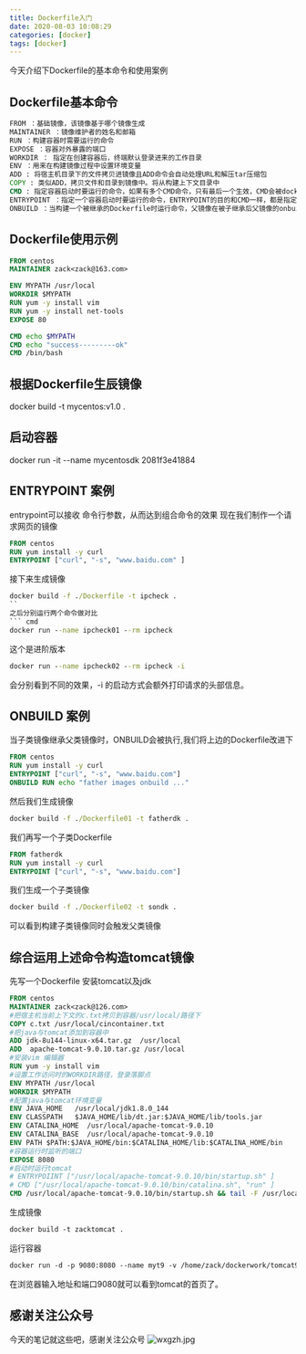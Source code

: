 ```yaml
---
title: Dockerfile入门
date: 2020-08-03 10:08:29
categories: [docker]
tags: [docker]
---
```

今天介绍下Dockerfile的基本命令和使用案例
## Dockerfile基本命令

``` cmd
FROM ：基础镜像，该镜像基于哪个镜像生成
MAINTAINER ：镜像维护者的姓名和邮箱
RUN ：构建容器时需要运行的命令
EXPOSE ：容器对外暴露的端口
WORKDIR ： 指定在创建容器后，终端默认登录进来的工作目录
ENV ：用来在构建镜像过程中设置环境变量
ADD : 将宿主机目录下的文件拷贝进镜像且ADD命令会自动处理URL和解压tar压缩包
COPY : 类似ADD，拷贝文件和目录到镜像中。将从构建上下文目录中
CMD : 指定容器启动时要运行的命令，如果有多个CMD命令，只有最后一个生效，CMD会被docker run 之后的参数替换。
ENTRYPOINT ：指定一个容器启动时要运行的命令，ENTRYPOINT的目的和CMD一样，都是指定容器启动程序及参数
ONBUILD ：当构建一个被继承的Dockerfile时运行命令，父镜像在被子继承后父镜像的onbuild被触发。
```
<!--more-->
## Dockerfile使用示例
``` Dockerfile
FROM centos
MAINTAINER zack<zack@163.com>

ENV MYPATH /usr/local
WORKDIR $MYPATH
RUN yum -y install vim
RUN yum -y install net-tools
EXPOSE 80

CMD echo $MYPATH
CMD echo "success---------ok"
CMD /bin/bash
```
## 根据Dockerfile生辰镜像
docker build -t mycentos:v1.0 .
## 启动容器
docker run -it --name mycentosdk  2081f3e41884

## ENTRYPOINT 案例
entrypoint可以接收 命令行参数，从而达到组合命令的效果
现在我们制作一个请求网页的镜像
``` Dockerfile
FROM centos
RUN yum install -y curl
ENTRYPOINT ["curl", "-s", "www.baidu.com" ]
```
接下来生成镜像
``` cmd
docker build -f ./Dockerfile -t ipcheck .
``
之后分别运行两个命令做对比
``` cmd
docker run --name ipcheck01 --rm ipcheck 
```
这个是进阶版本
``` cmd
docker run --name ipcheck02 --rm ipcheck -i
```
会分别看到不同的效果，-i 的启动方式会额外打印请求的头部信息。

## ONBUILD 案例
当子类镜像继承父类镜像时，ONBUILD会被执行,我们将上边的Dockerfile改进下
``` Dockerfile
FROM centos
RUN yum install -y curl
ENTRYPOINT ["curl", "-s", "www.baidu.com"]
ONBUILD RUN echo "father images onbuild ..."
```
然后我们生成镜像
``` cmd
docker build -f ./Dockerfile01 -t fatherdk .
```
我们再写一个子类Dockerfile
``` Dockerfile
FROM fatherdk
RUN yum install -y curl
ENTRYPOINT ["curl", "-s", "www.baidu.com"]
```
我们生成一个子类镜像
``` cmd
docker build -f ./Dockerfile02 -t sondk .
```
可以看到构建子类镜像同时会触发父类镜像
## 综合运用上述命令构造tomcat镜像
先写一个Dockerfile 安装tomcat以及jdk
``` Dockerfile
FROM centos
MAINTAINER zack<zack@126.com>
#把宿主机当前上下文的c.txt拷贝到容器/usr/local/路径下
COPY c.txt /usr/local/cincontainer.txt
#把java与tomcat添加到容器中
ADD jdk-8u144-linux-x64.tar.gz  /usr/local
ADD  apache-tomcat-9.0.10.tar.gz /usr/local
#安装vim 编辑器
RUN yum -y install vim
#设置工作访问时的WORKDIR路径，登录落脚点
ENV MYPATH /usr/local
WORKDIR $MYPATH
#配置java与tomcat环境变量
ENV JAVA_HOME   /usr/local/jdk1.8.0_144
ENV CLASSPATH   $JAVA_HOME/lib/dt.jar:$JAVA_HOME/lib/tools.jar
ENV CATALINA_HOME  /usr/local/apache-tomcat-9.0.10
ENV CATALINA_BASE  /usr/local/apache-tomcat-9.0.10
ENV PATH $PATH:$JAVA_HOME/bin:$CATALINA_HOME/lib:$CATALINA_HOME/bin
#容器运行时监听的端口
EXPOSE 8080
#启动时运行tomcat
# ENTRYPOIINT ["/usr/local/apache-tomcat-9.0.10/bin/startup.sh" ]
# CMD ["/usr/local/apache-tomcat-9.0.10/bin/catalina.sh", "run" ]
CMD /usr/local/apache-tomcat-9.0.10/bin/startup.sh && tail -F /usr/local/apache-tomcat-9.0.10/logs/catalina.out
```
生成镜像
``` Dockerfile
docker build -t zacktomcat .
```

运行容器
``` Dockerfile
docker run -d -p 9080:8080 --name myt9 -v /home/zack/dockerwork/tomcat9/test:/usr/local/apache-tomcat-9.0.10/webapps/test -v /home/zack/dockerwork/tomcat9/tomcat9logs/:/usr/local/apache-tomcat-9.0.10/logs --privileged=true zacktomcat
```
在浏览器输入地址和端口9080就可以看到tomcat的首页了。
## 感谢关注公众号
今天的笔记就这些吧，感谢关注公众号
![wxgzh.jpg](wxgzh.jpg)